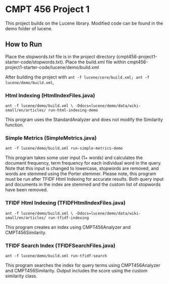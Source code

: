 # CMPT 456 Project 1

This project builds on the Lucene library. Modified code can be found in 
the demo folder of lucene.

## How to Run

Place the stopwords.txt file is in the project directory (cmpt456-project1-starter-code/stopwords.txt).
Place the build.xml file within cmpt456-project1-starter-code/lucene/demo/build.xml

After building the project with `ant -f lucene/core/build.xml; ant -f lucene/demo/build.xml`,


### Html Indexing (HtmlIndexFiles.java)

`ant -f lucene/demo/build.xml \
-Ddocs=lucene/demo/data/wiki-small/en/articles/ run-html-indexing-demo`

This program uses the StandardAnalyzer and does not modify the Similarity function.


### Simple Metrics (SimpleMetrics.java)
`ant -f lucene/demo/build.xml run-simple-metrics-demo`

This program takes some user input (1+ words) and calculates the document frequency, term frequency for each individual word in the query. Note that this input is changed to lowercase, stopwords are removed, and words are stemmed using the Porter stemmer. 
Please note, this program must be run after TFIDF Html Indexing for accurate results. Both query input and documents in the index are stemmed and the custom list of stopwords have been removed.

### TFIDF Html Indexing (TFIDFHtmlIndexFiles.java)
`ant -f lucene/demo/build.xml \
-Ddocs=lucene/demo/data/wiki-small/en/articles/ run-tfidf-indexing`

This program creates an index using CMPT456Analyzer and CMPT456Similarity. 

### TFIDF Search Index (TFIDFSearchFiles.java)
`ant -f lucene/demo/build.xml run-tfidf-search`

This program searches the index for query terms using CMPT456Analyzer and CMPT456Similarity.
Output includes the score using the custom similarity class. 


<!--
    Licensed to the Apache Software Foundation (ASF) under one or more
    contributor license agreements.  See the NOTICE file distributed with
    this work for additional information regarding copyright ownership.
    The ASF licenses this file to You under the Apache License, Version 2.0
    the "License"); you may not use this file except in compliance with
    the License.  You may obtain a copy of the License at

        http://www.apache.org/licenses/LICENSE-2.0

    Unless required by applicable law or agreed to in writing, software
    distributed under the License is distributed on an "AS IS" BASIS,
    WITHOUT WARRANTIES OR CONDITIONS OF ANY KIND, either express or implied.
    See the License for the specific language governing permissions and
    limitations under the License.
 -->
